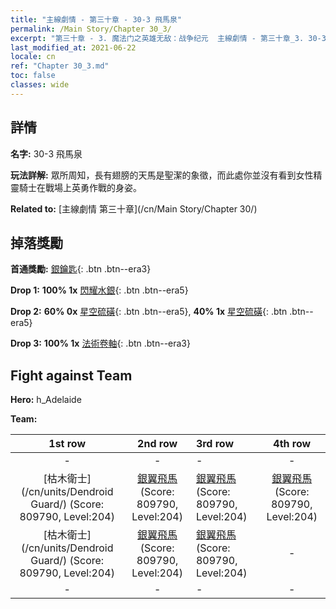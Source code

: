 ```yaml
---
title: "主線劇情 - 第三十章 - 30-3 飛馬泉"
permalink: /Main Story/Chapter 30_3/
excerpt: "第三十章 - 3. 魔法门之英雄无敌：战争纪元  主線劇情 - 第三十章_3. 30-3 飛馬泉"
last_modified_at: 2021-06-22
locale: cn
ref: "Chapter 30_3.md"
toc: false
classes: wide
---
```


## 詳情

 **名字:** 30-3 飛馬泉

 **玩法詳解:** 眾所周知，長有翅膀的天馬是聖潔的象徵，而此處你並沒有看到女性精靈騎士在戰場上英勇作戰的身姿。

 **Related to:** [主線劇情 第三十章](/cn/Main Story/Chapter 30/)

## 掉落獎勵

 **首通獎勵:** [銀鑰匙](/cn/Items/con_693/){: .btn .btn--era3}

 **Drop 1:** **100% 1x** [閃耀水銀](/cn/Items/mat_98/){: .btn .btn--era5}

 **Drop 2:** **60% 0x** [星空硫磺](/cn/Items/mat_92/){: .btn .btn--era5}, **40% 1x** [星空硫磺](/cn/Items/mat_92/){: .btn .btn--era5}

 **Drop 3:** **100% 1x** [法術卷軸](/cn/Items/con_694/){: .btn .btn--era3}


## Fight against Team
 **Hero:** h_Adelaide

 **Team:**


  | 1st row | 2nd row | 3rd row | 4th row |
  |:----:|:----:|:----|:----:|
  | - | - | - | - |
  | [枯木衛士](/cn/units/Dendroid Guard/) (Score: 809790, Level:204)  | [銀翼飛馬](/cn/units/Pegasus/) (Score: 809790, Level:204)  | [銀翼飛馬](/cn/units/Pegasus/) (Score: 809790, Level:204)  | [銀翼飛馬](/cn/units/Pegasus/) (Score: 809790, Level:204)  |
  | [枯木衛士](/cn/units/Dendroid Guard/) (Score: 809790, Level:204)  | [銀翼飛馬](/cn/units/Pegasus/) (Score: 809790, Level:204)  | [銀翼飛馬](/cn/units/Pegasus/) (Score: 809790, Level:204)  | - |
  | - | - | - | - |


